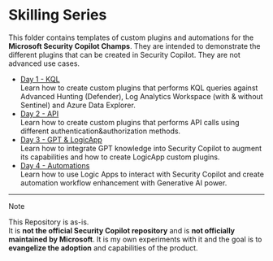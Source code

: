 # Skilling Series

This folder contains templates of custom plugins and automations for the **Microsoft Security Copilot Champs**. They are intended to demonstrate the different plugins that can be created in Security Copilot. They are not advanced use cases.

- [Day 1 - KQL](https://github.com/mariocuomo/Experimenting-With-Security-Copilot/tree/main/skilling%20series/Day%201%20-%20KQL) <br>
Learn how to create custom plugins that performs KQL queries against Advanced Hunting (Defender), Log Analytics Workspace (with & without Sentinel) and Azure Data Explorer.
- [Day 2 - API](https://github.com/mariocuomo/Experimenting-With-Security-Copilot/tree/main/skilling%20series/Day%202%20-%20API) <br>
Learn how to create custom plugins that performs API calls using different authentication&authorization methods.
- [Day 3 - GPT & LogicApp](https://github.com/mariocuomo/Experimenting-With-Security-Copilot/tree/main/skilling%20series/Day%203%20-%20GPT%20and%20LogicApp) <br>
Learn how to integrate GPT knowledge into Security Copilot to augment its capabilities and how to create LogicApp custom plugins.
- [Day 4 - Automations](https://github.com/mariocuomo/Experimenting-With-Security-Copilot/tree/main/skilling%20series/Day%204%20-%20Automations) <br>
Learn how to use Logic Apps to interact with Security Copilot and create automation workflow enhancement with Generative AI power.

---

> [!NOTE]  
> This Repository is as-is. <br> It is **not the official Security Copilot repository** and is **not officially maintained by Microsoft**. It is my own experiments with it and the goal is to **evangelize the adoption** and capabilities of the product.

